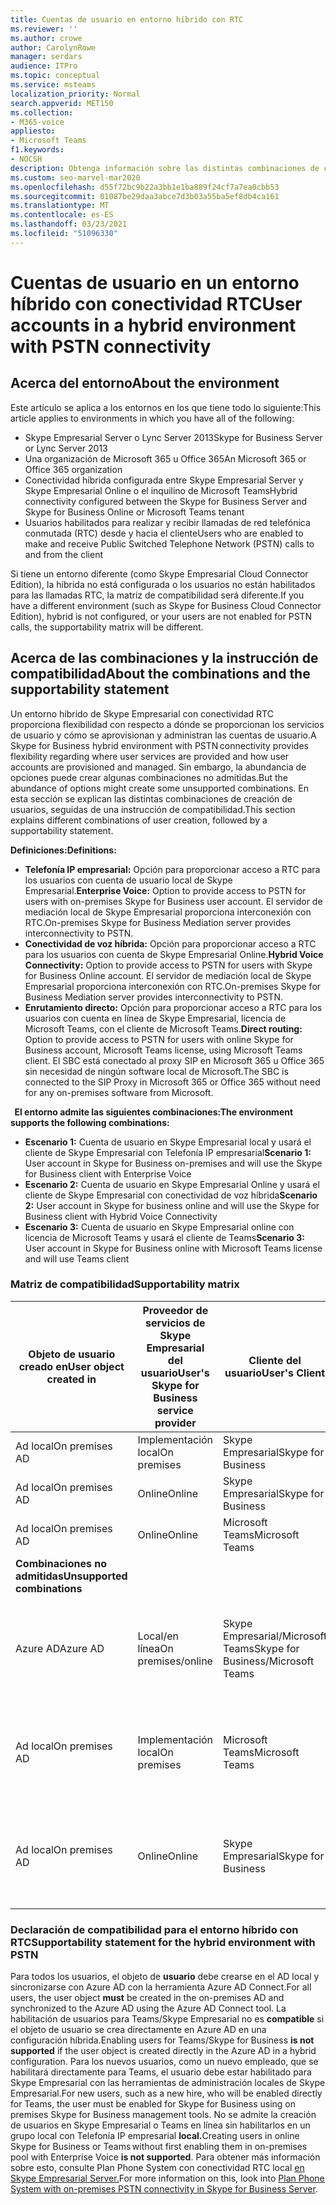 ```yaml
---
title: Cuentas de usuario en entorno híbrido con RTC
ms.reviewer: ''
ms.author: crowe
author: CarolynRowe
manager: serdars
audience: ITPro
ms.topic: conceptual
ms.service: msteams
localization_priority: Normal
search.appverid: MET150
ms.collection:
- M365-voice
appliesto:
- Microsoft Teams
f1.keywords:
- NOCSH
description: Obtenga información sobre las distintas combinaciones de creación de usuarios y qué combinaciones son compatibles o no.
ms.custom: seo-marvel-mar2020
ms.openlocfilehash: d55f72bc9b22a3bb1e1ba889f24cf7a7ea0cbb53
ms.sourcegitcommit: 01087be29daa3abce7d3b03a55ba5ef8db4ca161
ms.translationtype: MT
ms.contentlocale: es-ES
ms.lasthandoff: 03/23/2021
ms.locfileid: "51096330"
---
```

# <a name="user-accounts-in-a-hybrid-environment-with-pstn-connectivity"></a><span data-ttu-id="14fad-103">Cuentas de usuario en un entorno híbrido con conectividad RTC</span><span class="sxs-lookup"><span data-stu-id="14fad-103">User accounts in a hybrid environment with PSTN connectivity</span></span>

## <a name="about-the-environment"></a><span data-ttu-id="14fad-104">Acerca del entorno</span><span class="sxs-lookup"><span data-stu-id="14fad-104">About the environment</span></span>

<span data-ttu-id="14fad-105">Este artículo se aplica a los entornos en los que tiene todo lo siguiente:</span><span class="sxs-lookup"><span data-stu-id="14fad-105">This article applies to environments in which you have all of the following:</span></span> 
 
- <span data-ttu-id="14fad-106">Skype Empresarial Server o Lync Server 2013</span><span class="sxs-lookup"><span data-stu-id="14fad-106">Skype for Business Server or Lync Server 2013</span></span> 
- <span data-ttu-id="14fad-107">Una organización de Microsoft 365 u Office 365</span><span class="sxs-lookup"><span data-stu-id="14fad-107">An Microsoft 365 or Office 365 organization</span></span> 
- <span data-ttu-id="14fad-108">Conectividad híbrida configurada entre Skype Empresarial Server y Skype Empresarial Online o el inquilino de Microsoft Teams</span><span class="sxs-lookup"><span data-stu-id="14fad-108">Hybrid connectivity configured between the Skype for Business Server and Skype for Business Online or Microsoft Teams tenant</span></span> 
- <span data-ttu-id="14fad-109">Usuarios habilitados para realizar y recibir llamadas de red telefónica conmutada (RTC) desde y hacia el cliente</span><span class="sxs-lookup"><span data-stu-id="14fad-109">Users who are enabled to make and receive Public Switched Telephone Network (PSTN) calls to and from the client</span></span>

 
<span data-ttu-id="14fad-110">Si tiene un entorno diferente (como Skype Empresarial Cloud Connector Edition), la híbrida no está configurada o los usuarios no están habilitados para las llamadas RTC, la matriz de compatibilidad será diferente.</span><span class="sxs-lookup"><span data-stu-id="14fad-110">If you have a different environment (such as Skype for Business Cloud Connector Edition), hybrid is not configured, or your users are not enabled for PSTN calls, the supportability matrix will be different.</span></span>  

## <a name="about-the-combinations-and-the-supportability-statement"></a><span data-ttu-id="14fad-111">Acerca de las combinaciones y la instrucción de compatibilidad</span><span class="sxs-lookup"><span data-stu-id="14fad-111">About the combinations and the supportability statement</span></span>  

<span data-ttu-id="14fad-112">Un entorno híbrido de Skype Empresarial con conectividad RTC proporciona flexibilidad con respecto a dónde se proporcionan los servicios de usuario y cómo se aprovisionan y administran las cuentas de usuario.</span><span class="sxs-lookup"><span data-stu-id="14fad-112">A Skype for Business hybrid environment with PSTN connectivity provides flexibility regarding where user services are provided and how user accounts are provisioned and managed.</span></span> <span data-ttu-id="14fad-113">Sin embargo, la abundancia de opciones puede crear algunas combinaciones no admitidas.</span><span class="sxs-lookup"><span data-stu-id="14fad-113">But the abundance of options might create some unsupported combinations.</span></span> <span data-ttu-id="14fad-114">En esta sección se explican las distintas combinaciones de creación de usuarios, seguidas de una instrucción de compatibilidad.</span><span class="sxs-lookup"><span data-stu-id="14fad-114">This section explains different combinations of user creation, followed by a supportability statement.</span></span>


<span data-ttu-id="14fad-115">**Definiciones:**</span><span class="sxs-lookup"><span data-stu-id="14fad-115">**Definitions:**</span></span>   
- <span data-ttu-id="14fad-116">**Telefonía IP empresarial:** Opción para proporcionar acceso a RTC para los usuarios con cuenta de usuario local de Skype Empresarial.</span><span class="sxs-lookup"><span data-stu-id="14fad-116">**Enterprise Voice:** Option to provide access to PSTN for users with on-premises Skype for Business user account.</span></span> <span data-ttu-id="14fad-117">El servidor de mediación local de Skype Empresarial proporciona interconexión con RTC.</span><span class="sxs-lookup"><span data-stu-id="14fad-117">On-premises Skype for Business Mediation server provides interconnectivity to PSTN.</span></span>  
- <span data-ttu-id="14fad-118">**Conectividad de voz híbrida:** Opción para proporcionar acceso a RTC para los usuarios con cuenta de Skype Empresarial Online.</span><span class="sxs-lookup"><span data-stu-id="14fad-118">**Hybrid Voice Connectivity:** Option to provide access to PSTN for users with Skype for Business Online account.</span></span> <span data-ttu-id="14fad-119">El servidor de mediación local de Skype Empresarial proporciona interconexión con RTC.</span><span class="sxs-lookup"><span data-stu-id="14fad-119">On-premises Skype for Business Mediation server provides interconnectivity to PSTN.</span></span> 
- <span data-ttu-id="14fad-120">**Enrutamiento directo:** Opción para proporcionar acceso a RTC para los usuarios con cuenta en línea de Skype Empresarial, licencia de Microsoft Teams, con el cliente de Microsoft Teams.</span><span class="sxs-lookup"><span data-stu-id="14fad-120">**Direct routing:** Option to provide access to PSTN for users with online Skype for Business account, Microsoft Teams license, using Microsoft Teams client.</span></span> <span data-ttu-id="14fad-121">El SBC está conectado al proxy SIP en Microsoft 365 u Office 365 sin necesidad de ningún software local de Microsoft.</span><span class="sxs-lookup"><span data-stu-id="14fad-121">The SBC is connected to the SIP Proxy in Microsoft 365 or Office 365 without need for any on-premises software from Microsoft.</span></span>

  
<span data-ttu-id="14fad-122">**El entorno admite las siguientes combinaciones:**</span><span class="sxs-lookup"><span data-stu-id="14fad-122">**The environment supports the following combinations:**</span></span>
- <span data-ttu-id="14fad-123">**Escenario 1:** Cuenta de usuario en Skype Empresarial local y usará el cliente de Skype Empresarial con Telefonía IP empresarial</span><span class="sxs-lookup"><span data-stu-id="14fad-123">**Scenario 1:** User account in Skype for Business on-premises and will use the Skype for Business client with Enterprise Voice</span></span>
- <span data-ttu-id="14fad-124">**Escenario 2:** Cuenta de usuario en Skype Empresarial Online y usará el cliente de Skype Empresarial con conectividad de voz híbrida</span><span class="sxs-lookup"><span data-stu-id="14fad-124">**Scenario 2:** User account in Skype for business online and will use the Skype for Business client with Hybrid Voice Connectivity</span></span>
- <span data-ttu-id="14fad-125">**Escenario 3:** Cuenta de usuario en Skype Empresarial online con licencia de Microsoft Teams y usará el cliente de Teams</span><span class="sxs-lookup"><span data-stu-id="14fad-125">**Scenario 3:** User account in Skype for Business online with Microsoft Teams license and will use Teams client</span></span>
 
### <a name="supportability-matrix"></a><span data-ttu-id="14fad-126">Matriz de compatibilidad</span><span class="sxs-lookup"><span data-stu-id="14fad-126">Supportability matrix</span></span>


|<span data-ttu-id="14fad-127">**Objeto de usuario creado en**</span><span class="sxs-lookup"><span data-stu-id="14fad-127">**User object created in**</span></span>  |<span data-ttu-id="14fad-128">**Proveedor de servicios de Skype Empresarial del usuario**</span><span class="sxs-lookup"><span data-stu-id="14fad-128">**User's Skype for Business service provider**</span></span>|<span data-ttu-id="14fad-129">**Cliente del usuario**</span><span class="sxs-lookup"><span data-stu-id="14fad-129">**User's Client**</span></span>|<span data-ttu-id="14fad-130">**Opción de voz**</span><span class="sxs-lookup"><span data-stu-id="14fad-130">**Voice option**</span></span>|<span data-ttu-id="14fad-131">**Compatible**</span><span class="sxs-lookup"><span data-stu-id="14fad-131">**Supported**</span></span>|
| ------------ | --------- | --------- | --------- | -------- |
|<span data-ttu-id="14fad-132">Ad local</span><span class="sxs-lookup"><span data-stu-id="14fad-132">On premises AD</span></span>| <span data-ttu-id="14fad-133">Implementación local</span><span class="sxs-lookup"><span data-stu-id="14fad-133">On premises</span></span> |<span data-ttu-id="14fad-134">Skype Empresarial</span><span class="sxs-lookup"><span data-stu-id="14fad-134">Skype for Business</span></span>   | <span data-ttu-id="14fad-135">Telefonía IP empresarial</span><span class="sxs-lookup"><span data-stu-id="14fad-135">Enterprise Voice</span></span>   |<span data-ttu-id="14fad-136">Sí</span><span class="sxs-lookup"><span data-stu-id="14fad-136">Yes</span></span>|
|<span data-ttu-id="14fad-137">Ad local</span><span class="sxs-lookup"><span data-stu-id="14fad-137">On premises AD</span></span>|<span data-ttu-id="14fad-138">Online</span><span class="sxs-lookup"><span data-stu-id="14fad-138">Online</span></span>| <span data-ttu-id="14fad-139">Skype Empresarial</span><span class="sxs-lookup"><span data-stu-id="14fad-139">Skype for Business</span></span>  | <span data-ttu-id="14fad-140">Conectividad de voz híbrida</span><span class="sxs-lookup"><span data-stu-id="14fad-140">Hybrid Voice Connectivity</span></span>   |<span data-ttu-id="14fad-141">Sí</span><span class="sxs-lookup"><span data-stu-id="14fad-141">Yes</span></span> |
|<span data-ttu-id="14fad-142">Ad local</span><span class="sxs-lookup"><span data-stu-id="14fad-142">On premises AD</span></span>|<span data-ttu-id="14fad-143">Online</span><span class="sxs-lookup"><span data-stu-id="14fad-143">Online</span></span> |<span data-ttu-id="14fad-144">Microsoft Teams</span><span class="sxs-lookup"><span data-stu-id="14fad-144">Microsoft Teams</span></span> |<span data-ttu-id="14fad-145">Enrutamiento directo</span><span class="sxs-lookup"><span data-stu-id="14fad-145">Direct Routing</span></span>  |<span data-ttu-id="14fad-146">Sí</span><span class="sxs-lookup"><span data-stu-id="14fad-146">Yes</span></span> |
|<span data-ttu-id="14fad-147">**Combinaciones no admitidas**</span><span class="sxs-lookup"><span data-stu-id="14fad-147">**Unsupported combinations**</span></span>    | |         |         |      |
|<span data-ttu-id="14fad-148">Azure AD</span><span class="sxs-lookup"><span data-stu-id="14fad-148">Azure AD</span></span>| <span data-ttu-id="14fad-149">Local/en línea</span><span class="sxs-lookup"><span data-stu-id="14fad-149">On premises/online</span></span> | <span data-ttu-id="14fad-150">Skype Empresarial/Microsoft Teams</span><span class="sxs-lookup"><span data-stu-id="14fad-150">Skype for Business/Microsoft Teams</span></span>|<span data-ttu-id="14fad-151">Telefonía IP empresarial/Hybrid Voice Connectivity/Direct Routing</span><span class="sxs-lookup"><span data-stu-id="14fad-151">Enterprise Voice/Hybrid Voice Connectivity/Direct Routing</span></span>  |<span data-ttu-id="14fad-152">No, primero debe crearse el objeto de usuario en AD local</span><span class="sxs-lookup"><span data-stu-id="14fad-152">No, user object MUST be created in on-premises AD first</span></span> |
|<span data-ttu-id="14fad-153">Ad local</span><span class="sxs-lookup"><span data-stu-id="14fad-153">On premises AD</span></span>  |<span data-ttu-id="14fad-154">Implementación local</span><span class="sxs-lookup"><span data-stu-id="14fad-154">On premises</span></span>| <span data-ttu-id="14fad-155">Microsoft Teams</span><span class="sxs-lookup"><span data-stu-id="14fad-155">Microsoft Teams</span></span>| <span data-ttu-id="14fad-156">Telefonía IP empresarial/Hybrid Voice Connectivity/Direct Routing</span><span class="sxs-lookup"><span data-stu-id="14fad-156">Enterprise Voice/Hybrid Voice Connectivity/Direct Routing</span></span>   |<span data-ttu-id="14fad-157">No, el cliente de Microsoft Teams no es compatible con Skype Empresarial local</span><span class="sxs-lookup"><span data-stu-id="14fad-157">No, Microsoft Teams client is not supported with on-premises Skype for Business</span></span> |     
|<span data-ttu-id="14fad-158">Ad local</span><span class="sxs-lookup"><span data-stu-id="14fad-158">On premises AD</span></span>  |<span data-ttu-id="14fad-159">Online</span><span class="sxs-lookup"><span data-stu-id="14fad-159">Online</span></span> |<span data-ttu-id="14fad-160">Skype Empresarial</span><span class="sxs-lookup"><span data-stu-id="14fad-160">Skype for Business</span></span>  | <span data-ttu-id="14fad-161">Enrutamiento directo</span><span class="sxs-lookup"><span data-stu-id="14fad-161">Direct Routing</span></span>  |<span data-ttu-id="14fad-162">No, el enrutamiento directo no es compatible con el cliente de Skype Empresarial</span><span class="sxs-lookup"><span data-stu-id="14fad-162">No, Direct Routing is not supported with Skype for Business client</span></span>  |


### <a name="supportability-statement-for-the-hybrid-environment-with-pstn"></a><span data-ttu-id="14fad-163">Declaración de compatibilidad para el entorno híbrido con RTC</span><span class="sxs-lookup"><span data-stu-id="14fad-163">Supportability statement for the hybrid environment with PSTN</span></span>

<span data-ttu-id="14fad-164">Para todos los usuarios, el objeto de **usuario** debe crearse en el AD local y sincronizarse con Azure AD con la herramienta Azure AD Connect.</span><span class="sxs-lookup"><span data-stu-id="14fad-164">For all users, the user object **must** be created in the on-premises AD and synchronized to the Azure AD using the Azure AD Connect tool.</span></span> <span data-ttu-id="14fad-165">La habilitación de usuarios para Teams/Skype Empresarial no es **compatible** si el objeto de usuario se crea directamente en Azure AD en una configuración híbrida.</span><span class="sxs-lookup"><span data-stu-id="14fad-165">Enabling users for Teams/Skype for Business **is not supported** if the user object is created directly in the Azure AD in a hybrid configuration.</span></span> <span data-ttu-id="14fad-166">Para los nuevos usuarios, como un nuevo empleado, que se habilitará directamente para Teams, el usuario debe estar habilitado para Skype Empresarial con las herramientas de administración locales de Skype Empresarial.</span><span class="sxs-lookup"><span data-stu-id="14fad-166">For new users, such as a new hire, who will be enabled directly for Teams, the user must be enabled for Skype for Business using on premises Skype for Business management tools.</span></span> <span data-ttu-id="14fad-167">No se admite la creación de usuarios en Skype Empresarial o Teams en línea sin habilitarlos en un grupo local con Telefonía IP empresarial **local.**</span><span class="sxs-lookup"><span data-stu-id="14fad-167">Creating users in online Skype for Business or Teams without first enabling them in on-premises pool with Enterprise Voice **is not supported**.</span></span> <span data-ttu-id="14fad-168">Para obtener más información sobre esto, consulte Plan Phone System con conectividad RTC local [en Skype Empresarial Server.](/skypeforbusiness/skype-for-business-hybrid-solutions/plan-your-phone-system-cloud-pbx-solution/plan-phone-system-with-on-premises-pstn-connectivity)</span><span class="sxs-lookup"><span data-stu-id="14fad-168">For more information on this, look into [Plan Phone System with on-premises PSTN connectivity in Skype for Business Server](/skypeforbusiness/skype-for-business-hybrid-solutions/plan-your-phone-system-cloud-pbx-solution/plan-phone-system-with-on-premises-pstn-connectivity).</span></span>